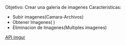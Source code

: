 
Objetivo: Crear una galeria de imagenes
Caracteristicas:
 - Subir imagenes(Camara-Archivos)
 - Obtener Imagenes( )
 - Eliminacion de Imagenes(Multiples imagenes)


[API imgur](https://api.imgur.com/)  
